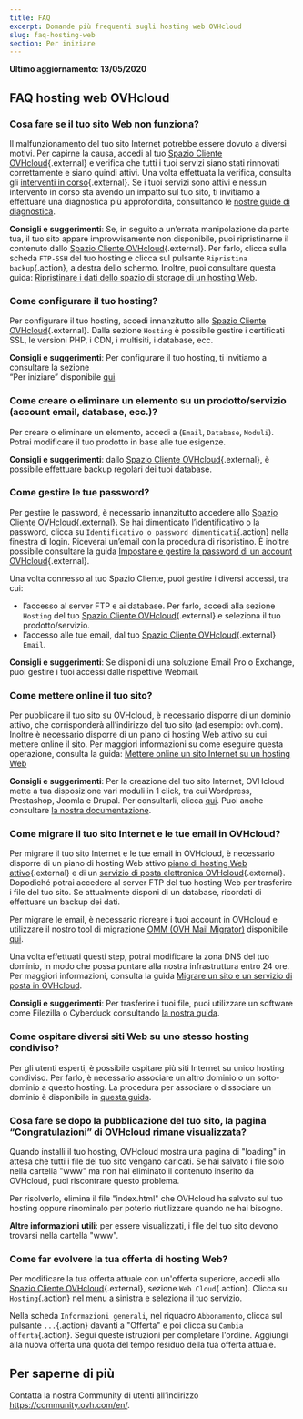 ```yaml
---
title: FAQ
excerpt: Domande più frequenti sugli hosting web OVHcloud
slug: faq-hosting-web
section: Per iniziare
---
```


**Ultimo aggiornamento: 13/05/2020**

## FAQ hosting web OVHcloud


### Cosa fare se il tuo sito Web non funziona? 

Il malfunzionamento del tuo sito Internet potrebbe essere dovuto a diversi motivi. Per capirne la causa, accedi al tuo [Spazio Cliente OVHcloud](https://www.ovh.com/auth/?action=gotomanager){.external} e verifica che tutti i tuoi servizi siano stati rinnovati correttamente e siano quindi attivi. Una volta effettuata la verifica, consulta gli [interventi in corso](http://travaux.ovh.net/){.external}. Se i tuoi servizi sono attivi e nessun intervento in corso sta avendo un impatto sul tuo sito, ti invitiamo a effettuare una diagnostica più approfondita, consultando le [nostre guide di diagnostica](../).

**Consigli e suggerimenti**: Se, in seguito a un’errata manipolazione da parte tua, il tuo sito appare improvvisamente non disponibile, puoi ripristinarne il contenuto dallo [Spazio Cliente OVHcloud](https://www.ovh.com/auth/?action=gotomanager){.external}. Per farlo, clicca sulla scheda `FTP-SSH` del tuo hosting e clicca sul pulsante `Ripristina backup`{.action}, a destra dello schermo. Inoltre, puoi consultare questa guida: [Ripristinare i dati dello spazio di storage di un hosting Web](../web_hosting_recupera_un_backup_completo_o_un_file_in_ftp_con_filezilla/).

### Come configurare il tuo hosting? 

Per configurare il tuo hosting, accedi innanzitutto allo [Spazio Cliente OVHcloud](https://www.ovh.com/auth/?action=gotomanager){.external}. Dalla sezione `Hosting` è possibile gestire i certificati SSL, le versioni PHP, i CDN, i multisiti, i database, ecc.

**Consigli e suggerimenti**: Per configurare il tuo hosting, ti invitiamo a consultare la sezione <br> “Per iniziare” disponibile [qui](../).

### Come creare o eliminare un elemento su un prodotto/servizio (account email, database, ecc.)?

Per creare o eliminare un elemento, accedi a (`Email`, `Database`, `Moduli`). Potrai modificare il tuo prodotto in base alle tue esigenze.

**Consigli e suggerimenti**: dallo [Spazio Cliente OVHcloud](https://www.ovh.com/auth/?action=gotomanager){.external}, è possibile effettuare backup regolari dei tuoi database.

### Come gestire le tue password? 

Per gestire le password, è necessario innanzitutto accedere allo [Spazio Cliente OVHcloud](https://www.ovh.com/auth/?action=gotomanager){.external}. Se hai dimenticato l’identificativo o la password, clicca su `Identificativo o password dimenticati`{.action} nella finestra di login. Riceverai un’email con la procedura di rispristino.
È inoltre possibile consultare la guida [Impostare e gestire la password di un account OVHcloud](https://docs.ovh.com/it/customer/gestire-la-password/){.external}.

Una volta connesso al tuo Spazio Cliente, puoi gestire i diversi accessi, tra cui:

- l’accesso al server FTP e ai database. Per farlo, accedi alla sezione `Hosting` del tuo [Spazio Cliente OVHcloud](https://www.ovh.com/auth/?action=gotomanager){.external} e seleziona il tuo prodotto/servizio.
- l’accesso alle tue email, dal tuo [Spazio Cliente OVHcloud](https://www.ovh.com/auth/?action=gotomanager){.external} `Email`.

**Consigli e suggerimenti**: Se disponi di una soluzione Email Pro o Exchange, puoi gestire i tuoi accessi dalle rispettive Webmail.

### Come mettere online il tuo sito? 

Per pubblicare il tuo sito su OVHcloud, è necessario disporre di un dominio attivo, che corrisponderà all’indirizzo del tuo sito (ad esempio: ovh.com). Inoltre è necessario disporre di un piano di hosting Web attivo su cui mettere online il sito. Per maggiori informazioni su come eseguire questa operazione, consulta la guida: [Mettere online un sito Internet su un hosting Web](../hosting_condiviso_come_mettere_online_il_tuo_sito/)

**Consigli e suggerimenti**: Per la creazione del tuo sito Internet, OVHcloud mette a tua disposizione vari moduli in 1 click, tra cui Wordpress, Prestashop, Joomla e Drupal. Per consultarli, clicca [qui](https://www.ovh.it/hosting-web/website/). Puoi anche consultare [la nostra documentazione](../hosting_condiviso_guida_ai_moduli_degli_hosting_condivisi/).

### Come migrare il tuo sito Internet e le tue email in OVHcloud?  

Per migrare il tuo sito Internet e le tue email in OVHcloud, è necessario disporre di un piano di hosting Web attivo [piano di hosting Web attivo](https://www.ovh.it/hosting-web/){.external} e di un [servizio di posta elettronica OVHcloud](https://www.ovh.it/mail/){.external}. Dopodiché potrai accedere al server FTP del tuo hosting Web per trasferire i file del tuo sito. Se attualmente disponi di un database, ricordati di effettuare un backup dei dati. 

Per migrare le email, è necessario ricreare i tuoi account in OVHcloud e utilizzare il nostro tool di migrazione [OMM (OVH Mail Migrator)](https://omm.ovh.net/) disponibile [qui](https://omm.ovh.net/). 

Una volta effettuati questi step, potrai modificare la zona DNS del tuo dominio, in modo che possa puntare alla nostra infrastruttura entro 24 ore. Per maggiori informazioni, consulta la guida [Migrare un sito e un servizio di posta in OVHcloud](../migrare-un-sito-in-ovh/).

**Consigli e suggerimenti**: Per trasferire i tuoi file, puoi utilizzare un software come Filezilla o Cyberduck consultando [la nostra guida](../hosting_condiviso_guida_allutilizzo_di_filezilla/).

### Come ospitare diversi siti Web su uno stesso hosting condiviso?

Per gli utenti esperti, è possibile ospitare più siti Internet su unico hosting condiviso. Per farlo, è necessario associare un altro dominio o un sotto-dominio a questo hosting. La procedura per associare o dissociare un dominio è disponibile in [questa guida](../configurare-un-multisito-su-un-hosting-web/).

### Cosa fare se dopo la pubblicazione del tuo sito, la pagina “Congratulazioni” di OVHcloud rimane visualizzata?

Quando installi il tuo hosting, OVHcloud mostra una pagina di "loading" in attesa che tutti i file del tuo sito vengano caricati. Se hai salvato i file solo nella cartella "www" ma non hai eliminato il contenuto inserito da OVHcloud, puoi riscontrare questo problema. 

Per risolverlo, elimina il file "index.html" che OVHcloud ha salvato sul tuo hosting
oppure rinominalo per poterlo riutilizzare quando ne hai bisogno. 

**Altre informazioni utili**: per essere visualizzati, i file del tuo sito devono trovarsi nella cartella "www".

### Come far evolvere la tua offerta di hosting Web?

Per modificare la tua offerta attuale con un'offerta superiore, accedi allo [Spazio Cliente OVHcloud](https://www.ovh.com/auth/?action=gotomanager){.external}, sezione `Web Cloud`{.action}. Clicca su `Hosting`{.action} nel menu a sinistra e seleziona il tuo servizio.

Nella scheda `Informazioni generali`, nel riquadro `Abbonamento`, clicca sul pulsante `...`{.action} davanti a "Offerta" e poi clicca su `Cambia offerta`{.action}. Segui queste istruzioni per completare l'ordine. Aggiungi alla nuova offerta una quota del tempo residuo della tua offerta attuale.

## Per saperne di più

Contatta la nostra Community di utenti all’indirizzo <https://community.ovh.com/en/>.

